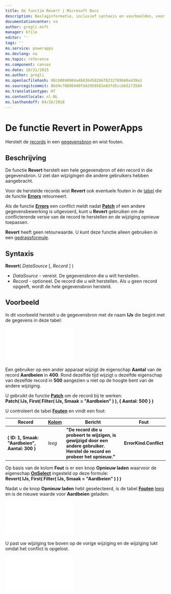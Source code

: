```yaml
---
title: De functie Revert | Microsoft Docs
description: Naslaginformatie, inclusief syntaxis en voorbeelden, voor de functie Revert in PowerApps
documentationcenter: na
author: gregli-msft
manager: kfile
editor: ''
tags: ''
ms.service: powerapps
ms.devlang: na
ms.topic: reference
ms.component: canvas
ms.date: 10/21/2015
ms.author: gregli
ms.openlocfilehash: 08cb0690904a4b63645828678232769b66a439a1
ms.sourcegitcommit: 8bd4c700969d0fd42950581e03fd5ccbb5273584
ms.translationtype: HT
ms.contentlocale: nl-NL
ms.lasthandoff: 04/26/2018
---
```

# <a name="revert-function-in-powerapps"></a>De functie Revert in PowerApps
Herstelt de [records](../working-with-tables.md#records) in een [gegevensbron](../working-with-data-sources.md) en wist fouten.

## <a name="description"></a>Beschrijving
De functie **Revert** herstelt een hele gegevensbron of één record in die gegevensbron. U ziet dan wijzigingen die andere gebruikers hebben aangebracht.

Voor de herstelde records wist **Revert** ook eventuele fouten in de [tabel](../working-with-tables.md) die de functie **[Errors](function-errors.md)** retourneert.

Als de functie **[Errors](function-errors.md)** een conflict meldt nadat **[Patch](function-patch.md)** of een andere gegevensbewerking is uitgevoerd, kunt u **Revert** gebruiken om de conflicterende versie van de record te herstellen en de wijziging opnieuw toepassen.

**Revert** heeft geen retourwaarde. U kunt deze functie alleen gebruiken in een [gedragsformule](../working-with-formulas-in-depth.md).

## <a name="syntax"></a>Syntaxis
**Revert**( *DataSource* [, *Record* ] )

* *DataSource* - vereist. De gegevensbron die u wilt herstellen.
* *Record* - optioneel.  De record die u wilt herstellen.  Als u geen record opgeeft, wordt de hele gegevensbron hersteld.

## <a name="example"></a>Voorbeeld
In dit voorbeeld herstelt u de gegevensbron met de naam **IJs** die begint met de gegevens in deze tabel:

![](media/function-revert/icecream.png)

Een gebruiker op een ander apparaat wijzigt de eigenschap **Aantal** van de record **Aardbeien** in **400**.  Rond dezelfde tijd wijzigt u dezelfde eigenschap van dezelfde record in **500** aangezien u niet op de hoogte bent van de andere wijziging.

U gebruikt de functie **[Patch](function-patch.md)** om de record bij te werken:<br>
**Patch( IJs, First( Filter( IJs, Smaak = "Aardbeien" ) ), { Aantal: 500 } )**

U controleert de tabel **[Fouten](function-errors.md)** en vindt een fout:

| Record | [Kolom](../working-with-tables.md#columns) | Bericht | Fout |
| --- | --- | --- | --- |
| **{ ID: 1, Smaak: "Aardbeien", Aantal: 300 }** |*leeg* |**"De record die u probeert te wijzigen, is gewijzigd door een andere gebruiker.  Herstel de record en probeer het opnieuw."** |**ErrorKind.Conflict** |

Op basis van de kolom **Fout** is er een knop **Opnieuw laden** waarvoor de eigenschap **[OnSelect](../controls/properties-core.md)** ingesteld op deze formule:<br>
**Revert( IJs, First( Filter( IJs, Smaak = "Aardbeien" ) ) )**

Nadat u de knop **Opnieuw laden** hebt geselecteerd, is de tabel **[Fouten](function-errors.md)** [leeg](function-isblank-isempty.md) en is de nieuwe waarde voor **Aardbeien** geladen:

![](media/function-revert/icecream-after.png)

U past uw wijziging toe boven op de vorige wijziging en de wijziging lukt omdat het conflict is opgelost.

![](media/function-revert/icecream-success.png)

